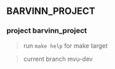 ## BARVINN_PROJECT

### project barvinn_project

> run `make help` for make target

> current branch mvu-dev